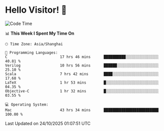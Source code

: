 # Hello Visitor! 👋

<!--START_SECTION:waka-->
![Code Time](http://img.shields.io/badge/Code%20Time-639%20hrs%2013%20mins-blue)

📊 **This Week I Spent My Time On** 

```text
🕑︎ Time Zone: Asia/Shanghai

💬 Programming Languages: 
C                        17 hrs 46 mins      ██████████░░░░░░░░░░░░░░░   40.81 % 
Verilog                  10 hrs 56 mins      ██████░░░░░░░░░░░░░░░░░░░   25.10 % 
Scala                    7 hrs 42 mins       ████░░░░░░░░░░░░░░░░░░░░░   17.68 % 
LaTeX                    1 hr 53 mins        █░░░░░░░░░░░░░░░░░░░░░░░░   04.35 % 
Objective-C              1 hr 32 mins        █░░░░░░░░░░░░░░░░░░░░░░░░   03.55 % 

💻 Operating System: 
Mac                      43 hrs 34 mins      █████████████████████████   100.00 % 
```


 Last Updated on 24/10/2025 01:07:51 UTC
<!--END_SECTION:waka-->
